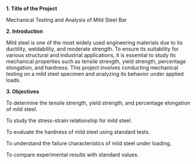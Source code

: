**1. Title of the Project**

Mechanical Testing and Analysis of Mild Steel Bar


**2. Introduction**

Mild steel is one of the most widely used engineering materials due to its ductility, weldability, and moderate strength. To ensure its suitability for various structural and industrial applications, it is essential to study its mechanical properties such as tensile strength, yield strength, percentage elongation, and hardness.
This project involves conducting mechanical testing on a mild steel specimen and analyzing its behavior under applied loads.


**3. Objectives**

To determine the tensile strength, yield strength, and percentage elongation of mild steel.

To study the stress-strain relationship for mild steel.

To evaluate the hardness of mild steel using standard tests.

To understand the failure characteristics of mild steel under loading.

To compare experimental results with standard values.
